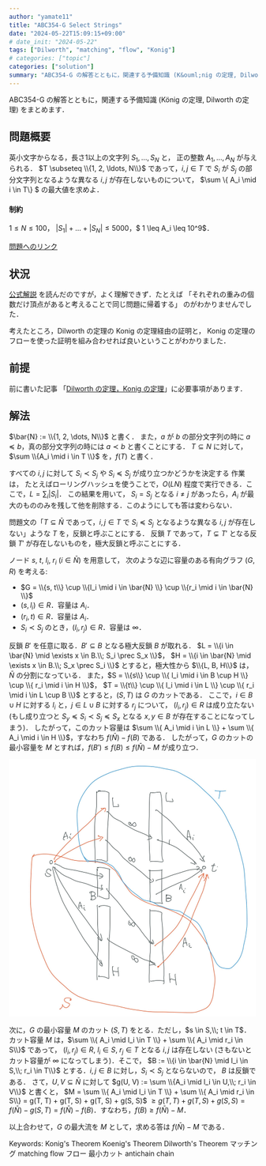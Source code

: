 ```yaml
---
author: "yamate11"
title: "ABC354-G Select Strings"
date: "2024-05-22T15:09:15+09:00"
# date_init: "2024-05-22"
tags: ["Dilworth", "matching", "flow", "Konig"]
# categories: ["topic"]
categories: ["solution"]
summary: "ABC354-G の解答とともに，関連する予備知識 (K&ouml;nig の定理, Dilworth の定理) をまとめます"
---
```


ABC354-G の解答とともに，関連する予備知識 (K&ouml;nig の定理, Dilworth の定理) をまとめます．

## 問題概要

英小文字からなる，長さ1以上の文字列 $S_1, \dots, S_N$ と，
正の整数 $A_1, \dots, A_N$ が与えられる．
$T \subseteq \\{1, 2, \ldots, N\\}$ であって，$i, j \in T$ で
$S_i$ が $S_j$ の部分文字列となるような異なる $i, j$ が存在しないものについて，
$\sum \\{ A_i \mid i \in T\\} $ の最大値を求めよ．

#### 制約

$1 \leq N \leq 100$， $|S_1| + \dots + |S_N| \leq 5000$，$ 1 \leq A_i \leq 10^9$．

[問題へのリンク](https://atcoder.jp/contests/abc354/tasks/abc354_g)

## 状況

[公式解説](https://atcoder.jp/contests/abc354/editorial/10029) を読んだのですが，よく理解できず．たとえば
「それぞれの重みの個数だけ頂点があると考えることで同じ問題に帰着する」
のがわかりませんでした．

考えたところ，Dilworth の定理の Konig の定理経由の証明と，
Konig の定理のフローを使った証明を組み合わせれば良いということがわかりました．

## 前提

前に書いた記事
「[Dilworth の定理，Konig の定理](/blog/posts/2022/02-02-dilworth-konig/)」に必要事項があります．

## 解法

$\bar{N} := \\{1, 2, \dots, N\\}$ と書く．
また，$a$ が $b$ の部分文字列の時に $a \preceq b$，真の部分文字列の時には $a \prec b$ と書くことにする．
$T \subseteq N$ に対して，$\sum \\{A_i \mid i \in T \\}$ を，$f(T)$ と書く．

すべての $i, j$ に対して $S_i \prec S_j$ や $S_i \preceq S_j$ が成り立つかどうかを決定する
作業は，
たとえばローリングハッシュを使うことで，$O(LN)$ 程度で実行できる．ここで，$L = \sum_i |S_i|$．
この結果を用いて，
$S_i = S_j$ となる $i \not= j$ 
があったら，$A_i$ が最大のもののみを残して他を削除する．このようにしても答は変わらない．


問題文の「$T \subseteq \bar{N}$ であって，$i, j \in T$ で
$S_i \preceq S_j$ となるような異なる $i, j$ が存在しない」ような $T$ を，反鎖と呼ぶことにする．
反鎖 $T$ であって，$T \subsetneq T'$ となる反鎖 $T'$ が存在しないものを，極大反鎖と呼ぶことにする．

ノード $s$, $t$, $l_i$, $r_i$ ($i \in \bar{N})$ を用意して，
次のような辺に容量のある有向グラフ $(G, R)$ を考える:

* $G = \\{s, t\\} \cup \\{l_i \mid i \in \bar{N} \\} \cup \\{r_i \mid i \in \bar{N} \\}$
* $(s, l_i) \in R$．容量は $A_i$．
* $(r_i, t) \in R$．容量は $A_i$．
* $S_i \prec S_j$ のとき，$(l_i, r_j) \in R$．容量は $\infty$．

反鎖 $B'$ を任意に取る．$B' \subseteq B$ となる極大反鎖 $B$ が取れる．
$L = \\{i \in \bar{N} \mid \exists x \in B.\\; S_i \prec S_x \\}$，
$H = \\{i \in \bar{N} \mid \exists x \in B.\\; S_x \prec S_i \\}$ とすると，極大性から
$\\{L, B, H\\}$ は，$\bar{N}$ の分割になっている．
また，$S = \\{s\\} \cup \\{ l_i \mid i \in B \cup H \\} \cup \\{ r_i \mid i \in H \\}$，
$T = \\{t\\} \cup \\{ l_i \mid i \in L \\} \cup \\{ r_i \mid i \in L \cup B \\}$
とすると，$(S, T)$ は $G$ のカットである．
ここで，$i \in B \cup H$ に対する $l_i$ と，$j \in L\cup B$ に対する $r_j$ について，
$(l_i, r_j) \in R$ は成り立たない (もし成り立つと
$S_y \preceq S_i \prec S_j \preceq S_x$ となる $x, y \in B$ が存在することになってしまう)．
したがって，このカット容量は
$\sum \\{ A_i \mid i \in L \\} + \sum \\{ A_i \mid i \in H \\}$，すなわち
$f(\bar{N}) - f(B)$ である．
したがって，$G$ のカットの最小容量を $M$ とすれば，$f(B') \leq f(B) \leq f(\bar{N}) - M$ が成り立つ．

<img src="fig1.jpg" width="500px">

次に，$G$ の最小容量 $M$ のカット $(S, T)$ をとる．ただし，$s \in S,\\; t \in T$．
カット容量 $M$ は，$\sum \\{ A_i \mid l_i \in T \\} + \sum \\{ A_i \mid r_i \in S\\}$ であって，
$(l_i, r_j) \in R$, $l_i \in S$, $r_j \in T$ となる $i, j$ は存在しない (さもないと
カット容量が $\infty$ になってしまう)．そこで，
$B := \\{i \in \bar{N} \mid l_i \in S,\\; r_i \in T\\}$ とする．$i, j \in B$ に対し，$S_i \prec S_j$ とならないので，
$B$ は反鎖である．
さて，$U, V \subseteq \bar{N}$ に対して $g(U, V) := \sum \\{A_i \mid l_i \in U,\\; r_i \in V\\}$ と書くと，
$M = \sum \\{ A_i \mid l_i \in T \\} + \sum \\{ A_i \mid r_i \in S\\}
= g(T, T) + g(T, S) + g(T, S) + g(S, S)$
$\geq g(T, T) + g(T, S) + g(S, S) = f(\bar{N}) - g(S, T)
= f(\bar{N}) - f(B)$．すなわち，$f(B) \geq f(\bar{N}) - M$．

以上合わせて，$G$ の最大流を $M$ として，求める答は $f(\bar{N}) - M$ である．


Keywords: Konig's Theorem Koenig's Theorem Dilworth's Theorem マッチング matching flow フロー 最小カット antichain chain